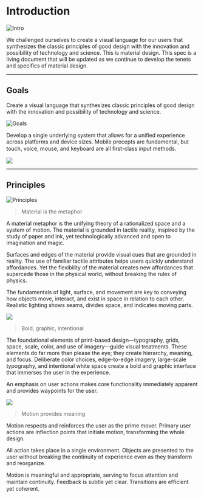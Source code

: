 # Introduction

![Intro](images/introduction/materialdesign-goals-landingimage_large_mdpi.png)

We challenged ourselves to create a visual language for our users that synthesizes the classic principles of good design with the innovation and possibility of technology and science. This is material design. This spec is a living document that will be updated as we continue to develop the tenets and specifics of material design.
 
---
 
## Goals

Create a visual language that synthesizes classic principles of good design with the innovation and possibility of technology and science.

![Goals](images/introduction/materialdesign-goals-swirlanddot_large_mdpi.png)


Develop a single underlying system that allows for a unified experience across platforms and device sizes. Mobile precepts are fundamental, but touch, voice, mouse, and keyboard are all ﬁrst-class input methods.

![](images/introduction/materialdesign-goals-cutrectangles_large_mdpi.png)

----

## Principles

![Principles](images/introduction/materialdesign-principles-layersquares_large_mdpi.png)

> Material is the metaphor

A material metaphor is the unifying theory of a rationalized space and a system of motion. The material is grounded in tactile reality, inspired by the study of paper and ink, yet technologically advanced and open to imagination and magic.

Surfaces and edges of the material provide visual cues that are grounded in reality. The use of familiar tactile attributes helps users quickly understand affordances. Yet the flexibility of the material creates new affordances that supercede those in the physical world, without breaking the rules of physics.

The fundamentals of light, surface, and movement are key to conveying how objects move, interact, and exist in space in relation to each other. Realistic lighting shows seams, divides space, and indicates moving parts.


![](images/introduction/materialdesign-principles-circleplus_large_mdpi.png)

> Bold, graphic, intentional

The foundational elements of print-based design—typography, grids, space, scale, color, and use of imagery—guide visual treatments. These elements do far more than please the eye; they create hierarchy, meaning, and focus. Deliberate color choices, edge-to-edge imagery, large-scale typography, and intentional white space create a bold and graphic interface that immerses the user in the experience.

An emphasis on user actions makes core functionality immediately apparent and provides waypoints for the user.


![](images/introduction/materialdesign-principles-flyingsquare_large_mdpi.png)

> Motion provides meaning

Motion respects and reinforces the user as the prime mover. Primary user actions are inflection points that initiate motion, transforming the whole design. 

All action takes place in a single environment. Objects are presented to the user without breaking the continuity of experience even as they transform and reorganize.

Motion is meaningful and appropriate, serving to focus attention and maintain continuity. Feedback is subtle yet clear. Transitions are efﬁcient yet coherent.